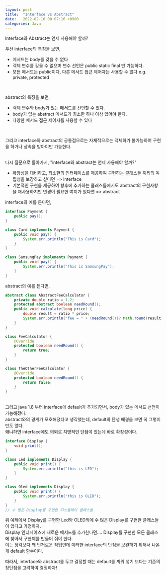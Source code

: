 ```yaml
---
layout: post
title:  "Interface vs Abstract"
date:   2022-02-10 00:07:16 +0900
categories: Java
---
```

Interface와 Abstract는 언제 사용해야 할까?<br>

우선 interface의 특징을 보면,
- 메서드는 body를 갖을 수 없다<br>
- 객체 변수를 갖을 수 없으며 변수 선언은 public static final 만 가능하다.
- 모든 메서드는 public이다, 다른 메서드 접근 제어자는 사용할 수 없다 e.g. private, protected
<br>

abstract의 특징을 보면,
- 객체 변수와 body가 있는 메서드를 선언할 수 있다.<br>
- body가 없는 abstract 메서드가 최소한 하나 이상 있어야 한다.
- 다양한 메서드 접근 제어자를 사용할 수 있다<br>
<br>

그리고 interface와 abstract의 공통점으로는 자체적으로는 객체화가 불가능하여 구현을 하거나 상속을 받아야만 가능한다. 
<br><br>

다시 질문으로 돌아가서, "interface와 abstract는 언제 사용해야 할까?"<br>
- 확장성을 대비하고, 최소한의 인터페이스를 제공하여 구현하는 클래스들 끼리의 독립성을 보장하고 싶다면 => interface<br>
- 기본적인 구현을 제공하여 향후에 추가하는 클래스들에서도 abstract의 구현사항을 재사용하지만 변경이 필요한 여지가 있다면 => abstract

interface의 예를 든다면,
```java
interface Payment {
    public pay();
}

class Card implements Payment {
    public void pay() { 
        System.err.println("This is Card"); 
    }
}

class SamsungPay implements Payment {
    public void pay() { 
        System.err.println("This is SamsungPay"); 
    }
}
```
abstract의 예를 든다면,
```java
abstract class AbstractFeeCalculator {
    private double ratio = 1.2;
    protected abstract boolean needRound();
    public void calculate(long price) {
        double result = ratio * price;
        System.err.println("fee = " + (needRound())? Math.round(result) : result);
    }
}

class FeeCalculator {
    @Override
    protected boolean needRound() {
        return true;        
    }
}

class TheOtherFeeCalculator {
    @Override
    protected boolean needRound() {
        return false;
    }
}
```
<br>
그리고 java 1.8 부터 interface에 default가 추가되면서, body가 있는 메서드 선언이 가능해졌다.<br>
abstract와의 경계가 모호해졌다고 생각했는데, default의 탄생 배경을 보면 꼭 그렇지만도 않다.<br>
왜냐하면 interface에도 의외로 치명적인 단점이 있는데 바로 확장성이다.<br>

```java
interface Display {
    void print();
}

class Led implements Display {
    public void print() {
        System.err.println("this is LED");
    }
}

class Oled implements Display {
    public void print() {
        System.err.println("this is OLED");
    }
}
// 수 많은 Display를 구현한 디스플레이 클래스들
```
위 예제에서 Display를 구현한 Led와 OLED외에 수 많은 Display를 구현한 클래스들이 있다고 가정하자.<br>
Display 인터페이스에 새로운 메서드를 추가한다면.... Display를 구현한 모든 클래스에 찾아서 구현체를 만들어 줘야 한다.<br>
이는 생각보다 꽤 번거로운 작업인데 이러한 interface의 단점을 보완하기 위해서 나온게 default 함수이다.

따라서, interface와 abstract를 두고 결정할 때는 default를 끼워 넣기 보다는
기존의 장단점을 고려하여 결정하자!



[https://stackoverflow.com/a/26328555]: https://stackoverflow.com/a/26328555